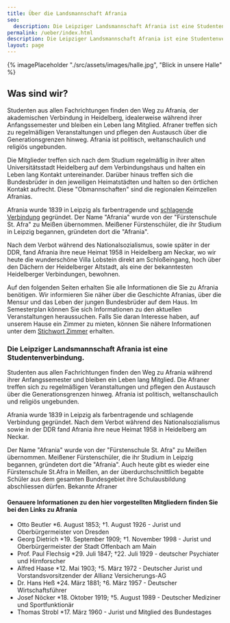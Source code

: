 ```yaml
---
title: Über die Landsmannschaft Afrania
seo:
  description: Die Leipziger Landsmannschaft Afrania ist eine Studentenverbindung
permalink: /ueber/index.html
description: Die Leipziger Landsmannschaft Afrania ist eine Studentenverbindung
layout: page
---
```


{% imagePlaceholder "./src/assets/images/halle.jpg", "Blick in unsere Halle" %}

## Was sind wir?

Studenten aus allen Fachrichtungen finden den Weg zu Afrania, der akademischen Verbindung in Heidelberg, idealerweise während ihrer Anfangssemester und bleiben ein Leben lang Mitglied. Afraner treffen sich zu regelmäßigen Veranstaltungen und pflegen den Austausch über die Generationsgrenzen hinweg. Afrania ist politisch, weltanschaulich und religiös ungebunden.

Die Mitglieder treffen sich nach dem Studium regelmäßig in ihrer alten Universitätsstadt Heidelberg auf dem Verbindungshaus und halten ein Leben lang Kontakt untereinander. Darüber hinaus treffen sich die Bundesbrüder in den jeweiligen Heimatstädten und halten so den örtlichen Kontakt aufrecht. Diese "Obmannschaften" sind die regionalen Keimzellen Afranias.

Afrania wurde 1839 in Leipzig als farbentragende und [schlagende Verbindung](/mensur/) gegründet. Der Name "Afrania" wurde von der "Fürstenschule St. Afra" zu Meißen übernommen. Meißener Fürstenschüler, die ihr Studium in Leipzig begannen, gründeten dort die "Afrania".

Nach dem Verbot während des Nationalsozialismus, sowie später in der DDR, fand Afrania ihre neue Heimat 1958 in Heidelberg am Neckar, wo wir heute die wunderschöne Villa Lobstein direkt am Schloßeingang, hoch über den Dächern der Heidelberger Altstadt, als eine der bekanntesten Heidelberger Verbindungen, bewohnen.

Auf den folgenden Seiten erhalten Sie alle Informationen die Sie zu Afrania benötigen. Wir informieren Sie näher über die Geschichte Afranias, über die Mensur und das Leben der jungen Bundesbrüder auf dem Haus. Im Semesterplan können Sie sich Informationen zu den aktuellen Veranstaltungen heraussuchen. Falls Sie daran Interesse haben, auf unserem Hause ein Zimmer zu mieten, können Sie nähere Informationen unter dem [Stichwort Zimmer](/zimmer/) erhalten.

### Die Leipziger Landsmannschaft Afrania ist eine Studentenverbindung.

Studenten aus allen Fachrichtungen finden den Weg zu Afrania während ihrer Anfangssemester und bleiben ein Leben lang Mitglied. Die Afraner treffen sich zu regelmäßigen Veranstaltungen und pflegen den Austausch über die Generationsgrenzen hinweg. Afrania ist politisch, weltanschaulich und religiös ungebunden.

Afrania wurde 1839 in Leipzig als farbentragende und schlagende Verbindung gegründet. Nach dem Verbot während des Nationalsozialismus sowie in der DDR fand Afrania ihre neue Heimat 1958 in Heidelberg am Neckar.

Der Name "Afrania" wurde von der "Fürstenschule St. Afra" zu Meißen übernommen. Meißener Fürstenschüler, die ihr Studium in Leipzig begannen, gründeten dort die "Afrania". Auch heute gibt es wieder eine Fürstenschule St.Afra in Meißen, an der überdurchschnittlich begabte Schüler aus dem gesamten Bundesgebiet ihre Schulausbildung abschliessen dürfen.
Bekannte Afraner

#### Genauere Informationen zu den hier vorgestellten Mitgliedern finden Sie bei den Links zu Afrania

- Otto Beutler \*6. August 1853; †1. August 1926 - Jurist und Oberbürgermeister von Dresden
- Georg Dietrich \*19. September 1909; †1. November 1998 - Jurist und Oberbürgermeister der Stadt Offenbach am Main
- Prof. Paul Flechsig \*29. Juli 1847; †22. Juli 1929 - deutscher Psychiater und Hirnforscher
- Alfred Haase \*12. Mai 1903; †5. März 1972 - Deutscher Jurist und Vorstandsvorsitzender der Allianz Versicherungs-AG
- Dr. Hans Heß \*24. März 1881; †6. März 1957 - Deutscher Wirtschaftsführer
- Josef Nöcker \*18. Oktober 1919; †5. August 1989 - Deutscher Mediziner und Sportfunktionär
- Thomas Strobl \*17. März 1960 - Jurist und Mitglied des Bundestages
